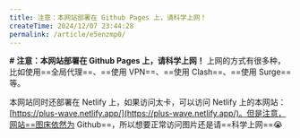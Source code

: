 ```yaml
---
title: 注意：本网站部署在 Github Pages 上，请科学上网！
createTime: 2024/12/07 23:44:28
permalink: /article/e5enzmp0/
---
```


**#** **注意：本网站部署在 Github Pages 上，请科学上网！**
上网的方式有很多种，比如使用==全局代理==、==使用 VPN==、==使用 Clash==、==使用 Surge== 等。

本网站同时还部署在<icon name="devicon:netlify" /> Netlify 上，如果访问太卡，可以访问 Netlify 上的本网站：[https://plus-wave.netlify.app/](https://plus-wave.netlify.app/)。但是注意，网站==图床依然为 Github==，所以想要正常访问图片还是请==科学上网==😭<!-- more -->

